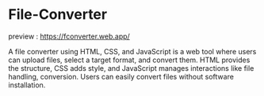 # File-Converter

preview : https://fconverter.web.app/

A file converter using HTML, CSS, and JavaScript is a web tool where users can upload files, select a target format, and convert them. HTML provides the structure, CSS adds style, and JavaScript manages interactions like file handling, conversion. Users can easily convert files without software installation.
